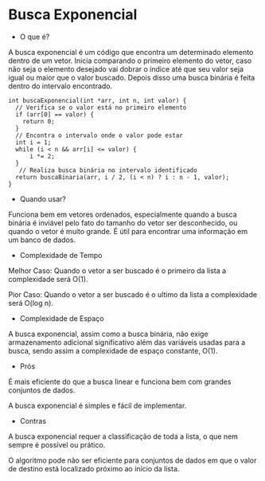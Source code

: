 # Busca Exponencial

* O que é?
  
A busca exponencial é um código que encontra um determinado elemento dentro de um vetor.
Inicia comparando o primeiro elemento do vetor, caso não seja o elemento desejado vai dobrar o índice até que seu valor seja igual ou maior que o valor buscado.
Depois disso uma busca binária é feita dentro do intervalo encontrado.


    int buscaExponencial(int *arr, int n, int valor) {
      // Verifica se o valor está no primeiro elemento
      if (arr[0] == valor) {
        return 0;
      }
      // Encontra o intervalo onde o valor pode estar
      int i = 1;
      while (i < n && arr[i] <= valor) {
          i *= 2;
      }
       // Realiza busca binária no intervalo identificado
      return buscaBinaria(arr, i / 2, (i < n) ? i : n - 1, valor);
    }

* Quando usar?

Funciona bem em vetores ordenados, especialmente quando a busca binária é inviável pelo fato do tamanho do vetor ser desconhecido, ou quando o vetor é muito grande.
É útil para encontrar uma informação em um banco de dados.

* Complexidade de Tempo

Melhor Caso: Quando o vetor a ser buscado é o primeiro da lista a complexidade será O(1).

Pior Caso: Quando o vetor a ser buscado é o ultimo da lista a complexidade será O(log n).

* Complexidade de Espaço

A busca exponencial, assim como a busca binária, não exige armazenamento adicional significativo além das variáveis usadas para a busca, sendo assim a complexidade de espaço constante, O(1).

* Prós

É mais eficiente do que a busca linear e funciona bem com grandes conjuntos de dados.

A busca exponencial é simples e fácil de implementar.

* Contras

A busca exponencial requer a classificação de toda a lista, o que nem sempre é possível ou prático.

O algoritmo pode não ser eficiente para conjuntos de dados em que o valor de destino está localizado próximo ao início da lista.

